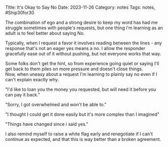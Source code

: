 TItle: It's Okay to Say No
Date: 2023-11-26
Category: notes
Tags: notes, #Ship30for30

The combination of ego and a strong desire to keep my word has had me struggle sometimes with people's requests, but one thing i'm learning as an adult is to feel better about saying No.

Typically, when I request a favor it involves reading between the lines - any response that's not an eager yes means a no. I allow the responder gracefully ease out of it without pushing, but not everyone works that way.

Some folks don't get the hint, so from experience going quiet or saying I'll get back to them  piles on more pressure and doesn't close things.  
Now, when uneasy about a request I'm learning to plainly say no even if I can't explain exactly why.
>
 "I'd like to loan you the money you requested, but will need it before you can pay it back."

>
 "Sorry, I got overwhelmed and won't be able to." 

>
 "I thought I could get it done easily but it's more complex than I imagined"

>
 "Things have changed since i said yes."

 I also remind myself to raise a white flag early and renegotiate if I can't continue as expected, and that this is way better than a broken agreement.


